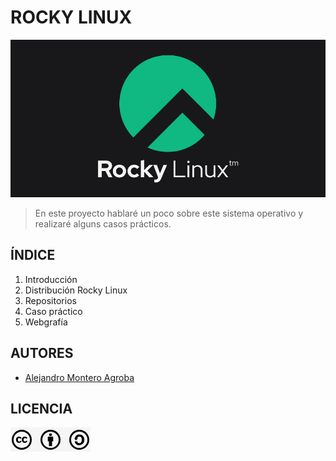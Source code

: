 # ROCKY LINUX

<img src="img/portada.png" alt="RockyLinux" width="900px">

> En este proyecto hablaré un poco sobre este sistema operativo y realizaré alguns casos prácticos.

## ÍNDICE
1. Introducción
2. Distribución Rocky Linux
3. Repositorios
4. Caso práctico
5. Webgrafía

## AUTORES
* [Alejandro Montero Agroba](https://github.com/alemonterx)

## LICENCIA
![Licencia](img/licencia.png)
